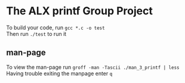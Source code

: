 # The ALX **printf** Group Project  
To build your code, run `gcc *.c -o test`  
Then run `./test` to run it  
## man-page  
To view the man-page run `groff -man -Tascii ./man_3_printf | less`   
Having trouble exiting the manpage enter `q`
